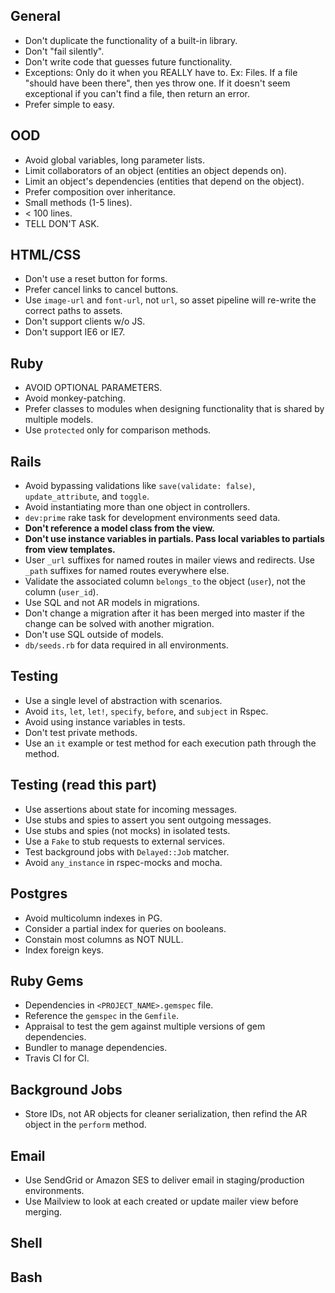 ## General
- Don't duplicate the functionality of a built-in library.
- Don't "fail silently".
- Don't write code that guesses future functionality.
- Exceptions: Only do it when you REALLY have to. Ex: Files. If a file "should have been there", then yes throw one. If it doesn't seem exceptional if you can't find a file, then return an error.
- Prefer simple to easy.

## OOD
- Avoid global variables, long parameter lists.
- Limit collaborators of an object (entities an object depends on).
- Limit an object's dependencies (entities that depend on the object).
- Prefer composition over inheritance.
- Small methods (1-5 lines).
- < 100 lines.
- TELL DON'T ASK.

## HTML/CSS
- Don't use a reset button for forms.
- Prefer cancel links to cancel buttons.
- Use `image-url` and `font-url`, not `url`, so asset pipeline will re-write the correct paths to assets.
- Don't support clients w/o JS.
- Don't support IE6 or IE7.

## Ruby
- AVOID OPTIONAL PARAMETERS.
- Avoid monkey-patching.
- Prefer classes to modules when designing functionality that is shared by multiple models.
- Use `protected` only for comparison methods.

## Rails
- Avoid bypassing validations like `save(validate: false)`, `update_attribute`, and `toggle`.
- Avoid instantiating more than one object in controllers.
- `dev:prime` rake task for development environments seed data.
- __Don't reference a model class from the view.__
- __Don't use instance variables in partials. Pass local variables to partials from view templates.__
- User `_url` suffixes for named routes in mailer views and redirects. Use `_path` suffixes for named routes everywhere else.
- Validate the associated column `belongs_to` the object (`user`), not the column (`user_id`).
- Use SQL and not AR models in migrations.
- Don't change a migration after it has been merged into master if the change can be solved with another migration.
- Don't use SQL outside of models.
- `db/seeds.rb` for data required in all environments.

## Testing
- Use a single level of abstraction with scenarios.
- Avoid `its`, `let`, `let!`, `specify`, `before`, and `subject` in Rspec.
- Avoid using instance variables in tests.
- Don't test private methods.
- Use an `it` example or test method for each execution path through the method.

## Testing (read this part)
- Use assertions about state for incoming messages.
- Use stubs and spies to assert you sent outgoing messages.
- Use stubs and spies (not mocks) in isolated tests.
- Use a `Fake` to stub requests to external services.
- Test background jobs with `Delayed::Job` matcher.
- Avoid `any_instance` in rspec-mocks and mocha.

## Postgres
- Avoid multicolumn indexes in PG.
- Consider a partial index for queries on booleans.
- Constain most columns as NOT NULL.
- Index foreign keys.

## Ruby Gems
- Dependencies in `<PROJECT_NAME>.gemspec` file.
- Reference the `gemspec` in the `Gemfile`.
- Appraisal to test the gem against multiple versions of gem dependencies.
- Bundler to manage dependencies.
- Travis CI for CI.

## Background Jobs
- Store IDs, not AR objects for cleaner serialization, then refind the AR object in the `perform` method.

## Email
- Use SendGrid or Amazon SES to deliver email in staging/production environments.
- Use Mailview to look at each created or update mailer view before merging.

## Shell

## Bash
